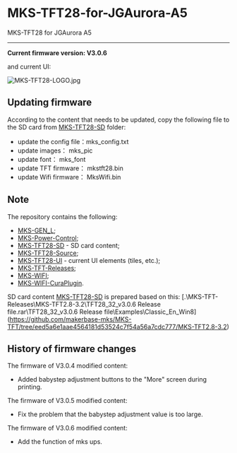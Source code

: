 # MKS-TFT28-for-JGAurora-A5
MKS-TFT28 for JGAurora A5

- - -

**Current firmware version: V3.0.6**

and current UI:

![MKS-TFT28-LOGO.jpg](https://github.com/frolbel/MKS-TFT28-for-JGAurora-A5\MKS-TFT28-UI\MY-WIN8-Tiles\MKS-TFT28-LOGO.jpg)


## Updating firmware

According to the content that needs to be updated, copy the following file to the SD card from [MKS-TFT28-SD](https://github.com/frolbel/MKS-TFT28-for-JGAurora-A5/MKS-TFT28-SD/) folder:

- update the config file：mks_config.txt  
- update images：         mks_pic  
- update font：           mks_font  
- update TFT firmware：   mkstft28.bin  
- update Wifi firmware：  MksWifi.bin  

## Note

The repository contains the following:

- [MKS-GEN_L](https://github.com/frolbel/MKS-TFT28-for-JGAurora-A5/MKS-GEN_L/);  
- [MKS-Power-Control](https://github.com/frolbel/MKS-TFT28-for-JGAurora-A5/MKS-Power-Control/);  
- [MKS-TFT28-SD](https://github.com/frolbel/MKS-TFT28-for-JGAurora-A5/MKS-TFT28-SD/) - SD card content;  
- [MKS-TFT28-Source](https://github.com/frolbel/MKS-TFT28-for-JGAurora-A5/MKS-TFT28-Source/);  
- [MKS-TFT28-UI](https://github.com/frolbel/MKS-TFT28-for-JGAurora-A5/MKS-TFT28-UI/) - current UI elements (tiles, etc.);  
- [MKS-TFT-Releases](https://github.com/frolbel/MKS-TFT28-for-JGAurora-A5/MKS-TFT28-SD/MKS-TFT-Releases);  
- [MKS-WIFI](https://github.com/frolbel/MKS-TFT28-for-JGAurora-A5/MKS-TFT28-SD/MKS-WIFI);  
- [MKS-WIFI-CuraPlugin](https://github.com/frolbel/MKS-TFT28-for-JGAurora-A5/MKS-TFT28-SD/MKS-WIFI-CuraPlugin).  

SD card content [MKS-TFT28-SD](https://github.com/frolbel/MKS-TFT28-for-JGAurora-A5/MKS-TFT28-SD/) is prepared based on this:
[.\MKS-TFT-Releases\MKS-TFT2.8-3.2\TFT28_32_v3.0.6 Release file.rar\TFT28_32_v3.0.6 Release file\Examples\Classic_En_Win8\](https://github.com/makerbase-mks/MKS-TFT/tree/eed5a6e1aae4564181d53524c7f54a56a7cdc777/MKS-TFT2.8-3.2)

## History of firmware changes

The firmware of V3.0.4 modified content:
- Added babystep adjustment buttons to the "More" screen during printing.

The firmware of V3.0.5 modified content:
- Fix the problem that the babystep adjustment value is too large.

The firmware of V3.0.6 modified content:
- Add the function of mks ups.

